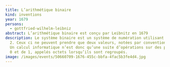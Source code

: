 ```yaml
---
title: L’arithmétique binaire
kind: inventions
year: 1679
persons:
  - gottfried-wilhelm-leibniz
abstract: L’arithmétique binaire est conçu par Leibnitz en 1679
description: Le système binaire est un système de numération utilisant la base
  2. Ceux ci ne peuvent prendre que deux valeurs, notées par convention 0 et 1.
  Un calcul informatique n’est donc qu’une suite d’opérations sur des paquets de
  0 et de 1, appelés octets lorsqu’ils sont regroupés.
image: /images/events/50660709-1676-455c-bbfa-4fac5b3fe4d4.jpg
---
```

